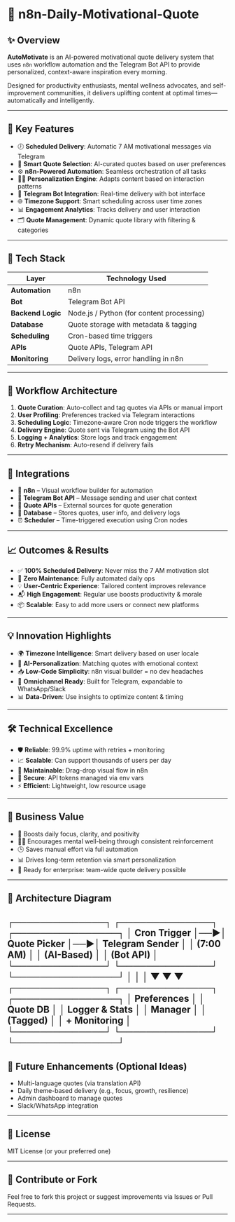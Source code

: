 # 🌟 n8n-Daily-Motivational-Quote

## ✨ Overview
**AutoMotivate** is an AI-powered motivational quote delivery system that uses `n8n` workflow automation and the Telegram Bot API to provide personalized, context-aware inspiration every morning.

Designed for productivity enthusiasts, mental wellness advocates, and self-improvement communities, it delivers uplifting content at optimal times—automatically and intelligently.

---

## 🚀 Key Features

- 🕖 **Scheduled Delivery**: Automatic 7 AM motivational messages via Telegram
- 🧠 **Smart Quote Selection**: AI-curated quotes based on user preferences
- ⚙️ **n8n-Powered Automation**: Seamless orchestration of all tasks
- 🧍‍♂️ **Personalization Engine**: Adapts content based on interaction patterns
- 💬 **Telegram Bot Integration**: Real-time delivery with bot interface
- 🌐 **Timezone Support**: Smart scheduling across user time zones
- 📊 **Engagement Analytics**: Tracks delivery and user interaction
- 🗂️ **Quote Management**: Dynamic quote library with filtering & categories

---

## 🧰 Tech Stack

| Layer               | Technology Used                             |
|---------------------|---------------------------------------------|
| **Automation**      | n8n                                          |
| **Bot**             | Telegram Bot API                            |
| **Backend Logic**   | Node.js / Python (for content processing)   |
| **Database**        | Quote storage with metadata & tagging       |
| **Scheduling**      | Cron-based time triggers                    |
| **APIs**            | Quote APIs, Telegram API                    |
| **Monitoring**      | Delivery logs, error handling in n8n        |

---

## 🔄 Workflow Architecture

1. **Quote Curation**: Auto-collect and tag quotes via APIs or manual import
2. **User Profiling**: Preferences tracked via Telegram interactions
3. **Scheduling Logic**: Timezone-aware Cron node triggers the workflow
4. **Delivery Engine**: Quote sent via Telegram using the Bot API
5. **Logging + Analytics**: Store logs and track engagement
6. **Retry Mechanism**: Auto-resend if delivery fails

---

## 🔗 Integrations

- 🧩 **n8n** – Visual workflow builder for automation
- 📱 **Telegram Bot API** – Message sending and user chat context
- 🧾 **Quote APIs** – External sources for quote generation
- 💾 **Database** – Stores quotes, user info, and delivery logs
- ⏰ **Scheduler** – Time-triggered execution using Cron nodes

---

## 📈 Outcomes & Results

- ✅ **100% Scheduled Delivery**: Never miss the 7 AM motivation slot
- 🔁 **Zero Maintenance**: Fully automated daily ops
- 💡 **User-Centric Experience**: Tailored content improves relevance
- 📬 **High Engagement**: Regular use boosts productivity & morale
- 📦 **Scalable**: Easy to add more users or connect new platforms

---

## 💡 Innovation Highlights

- 🌍 **Timezone Intelligence**: Smart delivery based on user locale
- 🤖 **AI-Personalization**: Matching quotes with emotional context
- 📥 **Low-Code Simplicity**: n8n visual builder = no dev headaches
- 📣 **Omnichannel Ready**: Built for Telegram, expandable to WhatsApp/Slack
- 📊 **Data-Driven**: Use insights to optimize content & timing

---

## 🛠️ Technical Excellence

- 🛡️ **Reliable**: 99.9% uptime with retries + monitoring
- 📈 **Scalable**: Can support thousands of users per day
- 🧹 **Maintainable**: Drag-drop visual flow in n8n
- 🔐 **Secure**: API tokens managed via env vars
- ⚡ **Efficient**: Lightweight, low resource usage

---

## 💼 Business Value

- 🎯 Boosts daily focus, clarity, and positivity
- 🧘‍♀️ Encourages mental well-being through consistent reinforcement
- 🕒 Saves manual effort via full automation
- 📊 Drives long-term retention via smart personalization
- 🧪 Ready for enterprise: team-wide quote delivery possible

---

## 🔧 Architecture Diagram
┌──────────────┐    ┌──────────────┐    ┌────────────────┐
│ Cron Trigger │──▶│ Quote Picker │──▶│ Telegram Sender │
│   (7:00 AM)  │    │ (AI-Based)   │    │  (Bot API)     │
└──────────────┘    └──────────────┘    └────────────────┘
│                  │                    │
▼                  ▼                    ▼
┌──────────────┐    ┌──────────────┐    ┌────────────────┐
│ Preferences  │    │ Quote DB     │    │ Logger & Stats │
│   Manager    │    │  (Tagged)    │    │ + Monitoring   │
└──────────────┘    └──────────────┘    └────────────────┘
---

## 🔄 Future Enhancements (Optional Ideas)

- Multi-language quotes (via translation API)
- Daily theme-based delivery (e.g., focus, growth, resilience)
- Admin dashboard to manage quotes
- Slack/WhatsApp integration

---

## 🧾 License
MIT License (or your preferred one)

---

## 📣 Contribute or Fork
Feel free to fork this project or suggest improvements via Issues or Pull Requests.

---
